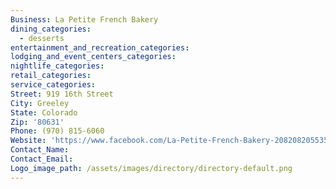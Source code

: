```yaml
---
Business: La Petite French Bakery
dining_categories:
  - desserts
entertainment_and_recreation_categories:
lodging_and_event_centers_categories:
nightlife_categories:
retail_categories:
service_categories:
Street: 919 16th Street
City: Greeley
State: Colorado
Zip: '80631'
Phone: (970) 815-6060
Website: 'https://www.facebook.com/La-Petite-French-Bakery-2082082055351291/'
Contact_Name:
Contact_Email:
Logo_image_path: /assets/images/directory/directory-default.png
---
```



